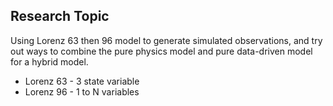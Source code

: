 ## Research Topic
 Using Lorenz 63 then 96 model to generate simulated observations,  and try out ways to combine the pure physics model and pure data-driven model for a hybrid model.
- Lorenz 63 - 3 state variable
- Lorenz 96 - 1 to N variables

